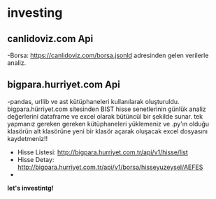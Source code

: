 # investing

## canlidoviz.com Api
-Borsa: https://canlidoviz.com/borsa.jsonld adresinden gelen verilerle analiz.

## bigpara.hurriyet.com Api
-pandas, urllib ve ast kütüphaneleri kullanılarak oluşturuldu. bigpara.hürriyet.com sitesinden BIST hisse senetlerinin günlük analiz değerlerini dataframe ve excel olarak bütüncül bir şekilde sunar. tek yapmanız gereken gereken kütüphaneleri yüklemeniz ve .py'ın olduğu klasörün alt klasörüne yeni bir klasör açarak oluşacak excel dosyasını kaydetmeniz!!
- Hisse Listesi: http://bigpara.hurriyet.com.tr/api/v1/hisse/list
- Hisse Detay: http://bigpara.hurriyet.com.tr/api/v1/borsa/hisseyuzeysel/AEFES
- 
**let's investintg!**
